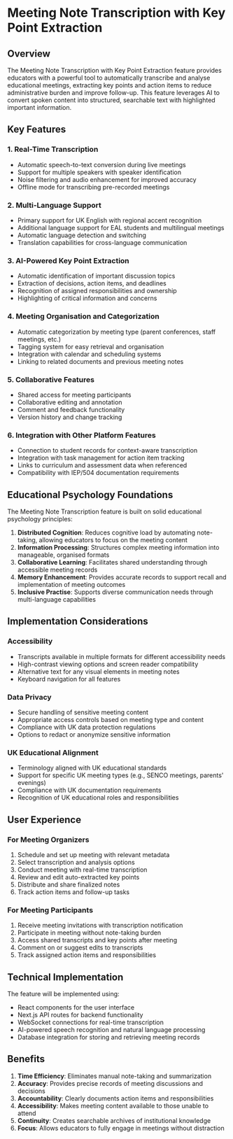 # Meeting Note Transcription with Key Point Extraction

## Overview

The Meeting Note Transcription with Key Point Extraction feature provides educators with a powerful tool to automatically transcribe and analyse educational meetings, extracting key points and action items to reduce administrative burden and improve follow-up. This feature leverages AI to convert spoken content into structured, searchable text with highlighted important information.

## Key Features

### 1. Real-Time Transcription
- Automatic speech-to-text conversion during live meetings
- Support for multiple speakers with speaker identification
- Noise filtering and audio enhancement for improved accuracy
- Offline mode for transcribing pre-recorded meetings

### 2. Multi-Language Support
- Primary support for UK English with regional accent recognition
- Additional language support for EAL students and multilingual meetings
- Automatic language detection and switching
- Translation capabilities for cross-language communication

### 3. AI-Powered Key Point Extraction
- Automatic identification of important discussion topics
- Extraction of decisions, action items, and deadlines
- Recognition of assigned responsibilities and ownership
- Highlighting of critical information and concerns

### 4. Meeting Organisation and Categorization
- Automatic categorization by meeting type (parent conferences, staff meetings, etc.)
- Tagging system for easy retrieval and organisation
- Integration with calendar and scheduling systems
- Linking to related documents and previous meeting notes

### 5. Collaborative Features
- Shared access for meeting participants
- Collaborative editing and annotation
- Comment and feedback functionality
- Version history and change tracking

### 6. Integration with Other Platform Features
- Connection to student records for context-aware transcription
- Integration with task management for action item tracking
- Links to curriculum and assessment data when referenced
- Compatibility with IEP/504 documentation requirements

## Educational Psychology Foundations

The Meeting Note Transcription feature is built on solid educational psychology principles:

1. **Distributed Cognition**: Reduces cognitive load by automating note-taking, allowing educators to focus on the meeting content
2. **Information Processing**: Structures complex meeting information into manageable, organised formats
3. **Collaborative Learning**: Facilitates shared understanding through accessible meeting records
4. **Memory Enhancement**: Provides accurate records to support recall and implementation of meeting outcomes
5. **Inclusive Practise**: Supports diverse communication needs through multi-language capabilities

## Implementation Considerations

### Accessibility
- Transcripts available in multiple formats for different accessibility needs
- High-contrast viewing options and screen reader compatibility
- Alternative text for any visual elements in meeting notes
- Keyboard navigation for all features

### Data Privacy
- Secure handling of sensitive meeting content
- Appropriate access controls based on meeting type and content
- Compliance with UK data protection regulations
- Options to redact or anonymize sensitive information

### UK Educational Alignment
- Terminology aligned with UK educational standards
- Support for specific UK meeting types (e.g., SENCO meetings, parents' evenings)
- Compliance with UK documentation requirements
- Recognition of UK educational roles and responsibilities

## User Experience

### For Meeting Organizers
1. Schedule and set up meeting with relevant metadata
2. Select transcription and analysis options
3. Conduct meeting with real-time transcription
4. Review and edit auto-extracted key points
5. Distribute and share finalized notes
6. Track action items and follow-up tasks

### For Meeting Participants
1. Receive meeting invitations with transcription notification
2. Participate in meeting without note-taking burden
3. Access shared transcripts and key points after meeting
4. Comment on or suggest edits to transcripts
5. Track assigned action items and responsibilities

## Technical Implementation

The feature will be implemented using:
- React components for the user interface
- Next.js API routes for backend functionality
- WebSocket connections for real-time transcription
- AI-powered speech recognition and natural language processing
- Database integration for storing and retrieving meeting records

## Benefits

1. **Time Efficiency**: Eliminates manual note-taking and summarization
2. **Accuracy**: Provides precise records of meeting discussions and decisions
3. **Accountability**: Clearly documents action items and responsibilities
4. **Accessibility**: Makes meeting content available to those unable to attend
5. **Continuity**: Creates searchable archives of institutional knowledge
6. **Focus**: Allows educators to fully engage in meetings without distraction
